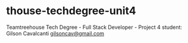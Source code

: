 # thouse-techdegree-unit4

Teamtreehouse Tech Degree - Full Stack Developer - Project 4
student: Gilson Cavalcanti
gilsoncav@gmail.com
